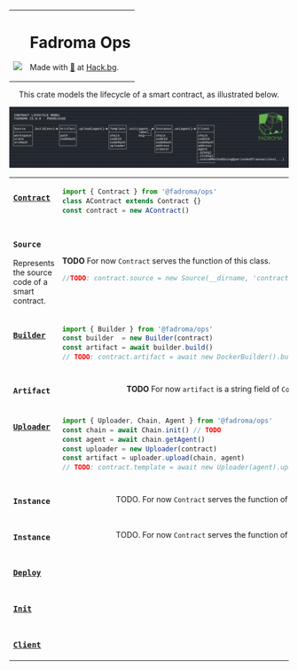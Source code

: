 <div align="center">
<table><tr><td valign="middle" style="vertical-align:bottom">

[<img src="https://github.com/hackbg/fadroma/raw/22.01/doc/logo.svg" width="300">](https://fadroma.tech)

</td><td valign="center">

# Fadroma Ops
Made with [💚](mailto:hello@hack.bg) at [Hack.bg](https://hack.bg).

</td></tr></table>

This crate models the lifecycle of a smart contract,
as illustrated below.

![](./.pix/Figure_1.png)

<table>
<tr><td width="50%" valign="top">

### [**`Contract`**](./Contract.ts)

</td><td width="50%">

```typescript
import { Contract } from '@fadroma/ops'
class AContract extends Contract {}
const contract = new AContract()
```

</td></tr>
<tr><td width="50%" valign="top">

### **`Source`**

Represents the source code of a smart contract.

</td><td width="50%">

**TODO** For now `Contract` serves the function of this class.

```typescript
//TODO: contract.source = new Source(__dirname, 'contract)
```

</td></tr>
<tr><td width="50%" valign="top">

### [**`Builder`**](./Build.ts)

</td><td width="50%">

```typescript
import { Builder } from '@fadroma/ops'
const builder  = new Builder(contract)
const artifact = await builder.build()
// TODO: contract.artifact = await new DockerBuilder().build(contract.source)
```

</td></tr>

<tr><td width="50%" valign="top">

### **`Artifact`**

</td><td width="50%"><center>

**TODO** For now `artifact` is a string field of `Contract`.

<center></td></tr>

<tr><td width="50%" valign="top">

### [**`Uploader`**](./Upload.ts)

</td><td width="50%">

```typescript
import { Uploader, Chain, Agent } from '@fadroma/ops'
const chain = await Chain.init() // TODO
const agent = await chain.getAgent()
const uploader = new Uploader(contract)
const artifact = uploader.upload(chain, agent)
// TODO: contract.template = await new Uploader(agent).upload(contract.artifact)
```

</td></tr>

<tr><td width="50%" valign="top">

### **`Instance`**

</td><td width="50%"><center>

TODO. For now `Contract` serves the function of this class.

</center></td></tr>

<tr><td width="50%" valign="top">

### **`Instance`**

</td><td width="50%"><center>

TODO. For now `Contract` serves the function of this class.

</center></td></tr>

<tr><td width="50%" valign="top">

### [**`Deploy`**](./Deploy.ts)

</td><td width="50%">

</td></tr>

<tr><td width="50%" valign="top">

### [**`Init`**](./Init.ts)

</td><td width="50%">

</td></tr>

<tr><td width="50%" valign="top">

### [**`Client`**](./Client.ts)

</td><td width="50%">

</td></tr>

</table>

</div>
